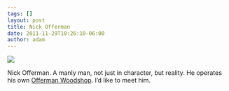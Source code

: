 ```yaml
---
tags: []
layout: post
title: Nick Offerman
date: 2011-11-29T10:26:10-06:00
author: adam
---
```


![](/media/lvfkbmFFRN1qga9s2o1_500.jpg)

Nick Offerman. A manly man, not just in character, but reality. He operates his own [Offerman Woodshop](http://www.offermanwoodshop.com/index.html). I’d like to meet him.
